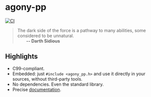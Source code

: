 # agony-pp
[![CI](https://github.com/Hirrolot/agony-pp/workflows/C/C++%20CI/badge.svg)](https://github.com/Hirrolot/agony-pp/actions)

> The dark side of the force is a pathway to many abilities, some considered to be unnatural.<br>&emsp;&emsp;<b>-- Darth Sidious</b>

[domain-specific languages]: https://en.wikipedia.org/wiki/Domain-specific_language
[recursion is blocked]: https://github.com/pfultz2/Cloak/wiki/C-Preprocessor-tricks,-tips,-and-idioms#recursion
[metalanguage]: https://en.wikipedia.org/wiki/Metalanguage

## Highlights
 - C99-compliant.
 - Embedded: just `#include <agony_pp.h>` and use it directly in your sources, without third-party tools.
 - No dependencies. Even the standard library.
 - Precise [documentation](https://hirrolot.github.io/agony-pp/).
